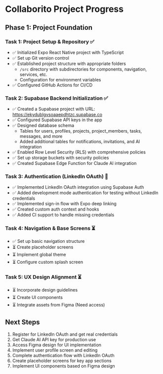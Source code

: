 # Collaborito Project Progress

## Phase 1: Project Foundation
### Task 1: Project Setup & Repository ✅
- ✅ Initialized Expo React Native project with TypeScript
- ✅ Set up Git version control
- ✅ Established project structure with appropriate folders
  - `/src` directory with subdirectories for components, navigation, services, etc.
  - Configuration for environment variables
- ✅ Configured GitHub Actions for CI/CD

### Task 2: Supabase Backend Initialization ✅
- ✅ Created a Supabase project with URL: https://ekydublgvsoaaepdhtzc.supabase.co
- ✅ Configured Supabase API keys in the app
- ✅ Designed database schema
  - Tables for users, profiles, projects, project_members, tasks, messages, and more
  - Added additional tables for notifications, invitations, and AI integration
- ✅ Enabled Row Level Security (RLS) with comprehensive policies
- ✅ Set up storage buckets with security policies
- ✅ Created Supabase Edge Function for Claude AI integration

### Task 3: Authentication (LinkedIn OAuth) 🔄
- ✅ Implemented LinkedIn OAuth integration using Supabase Auth
- ✅ Added development mode authentication for testing without LinkedIn credentials
- ✅ Implemented sign-in flow with Expo deep linking
- ✅ Created custom auth context and hooks
- ✅ Added CI support to handle missing credentials

### Task 4: Navigation & Base Screens ⏳
- ✅ Set up basic navigation structure
- ⏳ Create placeholder screens
- ⏳ Implement global theme
- ⏳ Configure custom splash screen

### Task 5: UX Design Alignment ⏳
- ⏳ Incorporate design guidelines
- ⏳ Create UI components
- ⏳ Integrate assets from Figma (Need access)

## Next Steps
1. Register for LinkedIn OAuth and get real credentials
2. Get Claude AI API key for production use
3. Access Figma design for UI implementation
4. Implement user profile screen and editing
5. Complete authentication flow with LinkedIn OAuth
6. Create placeholder screens for key app sections
7. Implement UI components based on Figma design 